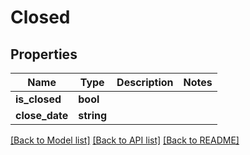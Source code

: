 # Closed

## Properties
Name | Type | Description | Notes
------------ | ------------- | ------------- | -------------
**is_closed** | **bool** |  | 
**close_date** | **string** |  | 

[[Back to Model list]](../README.md#documentation-for-models) [[Back to API list]](../README.md#documentation-for-api-endpoints) [[Back to README]](../README.md)


